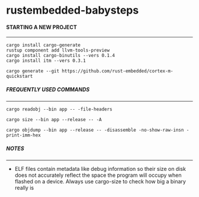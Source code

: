 # rustembedded-babysteps

#### STARTING A NEW PROJECT
------

```
cargo install cargo-generate
rustup component add llvm-tools-preview
cargo install cargo-binutils --vers 0.1.4
cargo install itm --vers 0.3.1

cargo generate --git https://github.com/rust-embedded/cortex-m-quickstart
```

##### FREQUENTLY USED COMMANDS
-------

```
cargo readobj --bin app -- -file-headers
```

```
cargo size --bin app --release -- -A
```

```
cargo objdump --bin app --release -- -disassemble -no-show-raw-insn -print-imm-hex
```

##### NOTES
--------
* ELF files contain metadata like debug information so their size on disk does not accurately reflect the space the program will occupy when flashed on a device. Always use cargo-size to check how big a binary really is